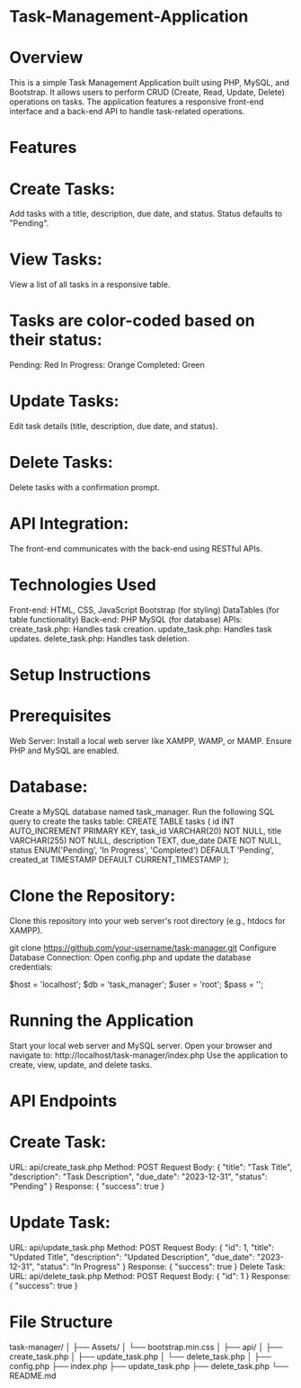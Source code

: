 # Task-Management-Application

# Overview
This is a simple Task Management Application built using PHP, MySQL, and Bootstrap. It allows users to perform CRUD (Create, Read, Update, Delete) operations on tasks. The application features a responsive front-end interface and a back-end API to handle task-related operations.

# Features
# Create Tasks:
Add tasks with a title, description, due date, and status.
Status defaults to "Pending".
 # View Tasks:
View a list of all tasks in a responsive table.
# Tasks are color-coded based on their status:
 Pending: Red
In Progress: Orange
Completed: Green
# Update Tasks:
Edit task details (title, description, due date, and status).
# Delete Tasks:
Delete tasks with a confirmation prompt.
# API Integration:
The front-end communicates with the back-end using RESTful APIs.
# Technologies Used
Front-end:
HTML, CSS, JavaScript
Bootstrap (for styling)
DataTables (for table functionality)
Back-end:
PHP
MySQL (for database)
APIs:
create_task.php: Handles task creation.
update_task.php: Handles task updates.
delete_task.php: Handles task deletion.
# Setup Instructions
# Prerequisites
Web Server:
Install a local web server like XAMPP, WAMP, or MAMP.
Ensure PHP and MySQL are enabled.
# Database:
Create a MySQL database named task_manager.
Run the following SQL query to create the tasks table:
CREATE TABLE tasks (
    id INT AUTO_INCREMENT PRIMARY KEY,
    task_id VARCHAR(20) NOT NULL,
    title VARCHAR(255) NOT NULL,
    description TEXT,
    due_date DATE NOT NULL,
    status ENUM('Pending', 'In Progress', 'Completed') DEFAULT 'Pending',
    created_at TIMESTAMP DEFAULT CURRENT_TIMESTAMP
);
# Clone the Repository:
Clone this repository into your web server's root directory (e.g., htdocs for XAMPP).

git clone https://github.com/your-username/task-manager.git
Configure Database Connection:
Open config.php and update the database credentials:

$host = 'localhost';
$db   = 'task_manager';
$user = 'root';
$pass = '';
# Running the Application
Start your local web server and MySQL server.
Open your browser and navigate to:
http://localhost/task-manager/index.php
Use the application to create, view, update, and delete tasks.
# API Endpoints
# Create Task:
URL: api/create_task.php
Method: POST
Request Body:
{
  "title": "Task Title",
  "description": "Task Description",
  "due_date": "2023-12-31",
  "status": "Pending"
}
Response:
{
  "success": true
}
# Update Task:
URL: api/update_task.php
Method: POST
Request Body:
{
  "id": 1,
  "title": "Updated Title",
  "description": "Updated Description",
  "due_date": "2023-12-31",
  "status": "In Progress"
}
Response:
{
  "success": true
}
Delete Task:
URL: api/delete_task.php
Method: POST
Request Body:
{
  "id": 1
}
Response:
{
  "success": true
}
# File Structure
task-manager/
│
├── Assets/
│   └── bootstrap.min.css
│
├── api/
│   ├── create_task.php
│   ├── update_task.php
│   └── delete_task.php
│
├── config.php
├── index.php
├── update_task.php
├── delete_task.php
└── README.md
